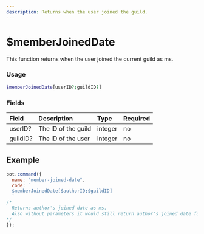 ```yaml
---
description: Returns when the user joined the guild.
---
```


# $memberJoinedDate

This function returns when the user joined the current guild as ms.

### Usage

```php
$memberJoinedDate[userID?;guildID?]
```

### Fields

| Field | Description | Type | Required |
| :--- | :--- | :--- | :--- |
| userID? | The ID of the guild | integer | no |
| guildID? | The ID of the user | integer | no |

## Example

```javascript
bot.command({
  name: "member-joined-date",
  code: `
  $memberJoinedDate[$authorID;$guildID]
  `
/*
  Returns author's joined date as ms. 
  Also without parameters it would still return author's joined date for the guild.
*/
});
```

